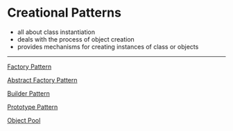 # Creational Patterns

- all about class instantiation
- deals with the process of object creation
- provides mechanisms for creating instances of class or objects

---

[Factory Pattern](Creational%20Patterns%20cb70c346695a4ad6a5d403aed6ba0b48/Factory%20Pattern%203f5f617ade7e47b5ad8f2c6187f10a12.md)

[Abstract Factory Pattern](Creational%20Patterns%20cb70c346695a4ad6a5d403aed6ba0b48/Abstract%20Factory%20Pattern%20fb0d5a5e79394a60a006c93595a423df.md)

[Builder Pattern](Creational%20Patterns%20cb70c346695a4ad6a5d403aed6ba0b48/Builder%20Pattern%204e3ccf0d13dd445cb73e17ce73bae303.md)

[Prototype Pattern](Creational%20Patterns%20cb70c346695a4ad6a5d403aed6ba0b48/Prototype%20Pattern%202445f769847e4f9b9c36998288f4c0cd.md)

[Object Pool](Creational%20Patterns%20cb70c346695a4ad6a5d403aed6ba0b48/Object%20Pool%2009e06eae8d444085a9dd3ebad30d0c67.md)